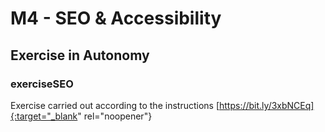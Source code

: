 # M4 - SEO & Accessibility

## Exercise in Autonomy

### exerciseSEO
Exercise carried out according to the instructions [https://bit.ly/3xbNCEq]{:target="_blank" rel="noopener"}
